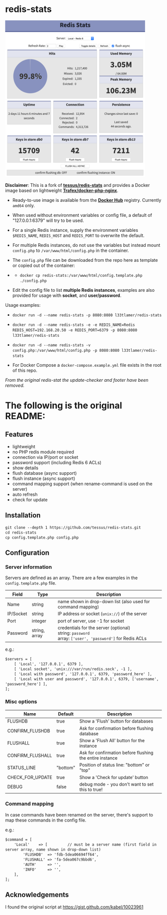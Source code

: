 # redis-stats

[<img src="https://github.com/l33tlamer/redis-stats/raw/master/screenshot.png" width="450"/>](https://github.com/l33tlamer/redis-stats/raw/master/screenshot.png)


**Disclaimer**: This is a fork of **[tessus/redis-stats](https://github.com/tessus/redis-stats)** and provides a Docker image based on lightweight **[Trafex/docker-php-nginx](https://github.com/TrafeX/docker-php-nginx)**.

* Ready-to-use image is available from the **[Docker Hub](https://hub.docker.com/r/l33tlamer/redis-stats)** registry. Currently `amd64` only.

* When used without environment variables or config file, a default of "127.0.0.1:6379" will try to be used.

* For a single Redis instance, supply the environment variables `$REDIS_NAME`, `REDIS_HOST` and `REDIS_PORT` to overwrite the default.

* For multiple Redis instances, do not use the variables but instead mount `config.php` to `/var/www/html/config.php` in the container.

* The `config.php` file can be downloaded from the repo here as template or copied out of the container:
* * `docker cp redis-stats:/var/www/html/config.template.php ./config.php`

* Edit the config file to list **multiple Redis instances**, examples are also provided for usage with **socket**, and **user/password**.

Usage examples:

* `docker run -d --name redis-stats -p 8080:8080 l33tlamer/redis-stats`

* `docker run -d --name redis-stats -e -e REDIS_NAME=Redis REDIS_HOST=192.168.20.50 -e REDIS_PORT=6379 -p 8080:8080 l33tlamer/redis-stats`

* `docker run -d --name redis-stats -v config.php:/var/www/html/config.php -p 8080:8080 l33tlamer/redis-stats`

* For Docker Compose a `docker-compose.example.yml` file exists in the root of this repo.


*From the original redis-stat the update-checker and footer have been removed.*



# The following is the original README:


## Features

- lightweight
- no PHP redis module required
- connection via IP/port or socket
- password support (including Redis 6 ACLs)
- show details
- flush database (async support)
- flush instance (async support)
- command mapping support (when rename-command is used on the server)
- auto refresh
- check for update

## Installation

```
git clone --depth 1 https://github.com/tessus/redis-stats.git
cd redis-stats
cp config.template.php config.php
```

## Configuration

### Server information

Servers are defined as an array. There are a few examples in the `config.template.php` file.

Field     | Type          | Description
----------|---------------|------------------------------------------------------------------
Name      | string        | name shown in drop-down list (also used for command mapping)
IP/Socket | string        | IP address or socket (`unix://`) of the server
Port      | integer       | port of server, use -1 for socket
Password  | string, array | credentials for the server (optional)<br>string: `password`<br>array: `['user', 'password']` for Redis ACLs

e.g.:

```
$servers = [
	[ 'Local', '127.0.0.1', 6379 ],
	[ 'Local socket', 'unix:///var/run/redis.sock', -1 ],
	[ 'Local with password', '127.0.0.1', 6379, 'password_here' ],
	[ 'Local with user and password', '127.0.0.1', 6379, ['username', 'password_here'] ],
];
```

### Misc options

Name             | Default   | Description
-----------------|-----------|---------------------------------------------------------------
FLUSHDB          | true      | Show a 'Flush' button for databases
CONFIRM_FLUSHDB  | true      | Ask for confirmation before flushing database
FLUSHALL         | true      | Show a 'Flush All' button for the instance
CONFIRM_FLUSHALL | true      | Ask for confirmation before flushing the entire instance
STATUS_LINE      | "bottom"  | Position of status line: "bottom" or "top"
CHECK_FOR_UPDATE | true      | Show a 'Check for update' button
DEBUG            | false     | debug mode - you don't want to set this to true!

### Command mapping

In case commands have been renamed on the server, there's support to map these commands in the config file.

e.g.:

```
$command = [
	'Local'    => [         // must be a server name (first field in server array, name shown in drop-down list)
		'FLUSHDB'  => 'fdb-5dea06694ff64',
		'FLUSHALL' => 'fa-5dea067c9bbd6',
		'AUTH'     => '',
		'INFO'     => '',
	],
];
```

## Acknowledgements

I found the original script at https://gist.github.com/kabel/10023961

